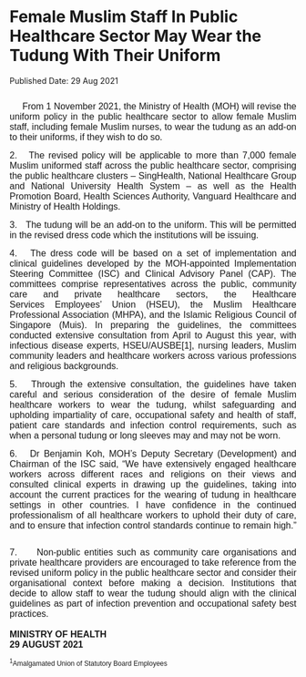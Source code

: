 <html>
    <meta http-equiv="Content-Type" content="text/html; charset=utf-8"/>
    <meta charset="utf-8"/>
    <title>Female Muslim Staff In Public Healthcare Sector May Wear the Tudung With Their Uniform</title>
    <body><h1>Female Muslim Staff In Public Healthcare Sector May Wear the Tudung With Their Uniform</h1>
    <p>Published Date: 29 Aug 2021</p> <div class="page" title="Page 1"><div class="layoutArea"><div class="column"><p style="text-align: justify;"><span style="font-size: 12pt; font-family: Arial;">&nbsp; &nbsp; &nbsp;From 1 November 2021, the Ministry of Health (MOH) will revise the uniform policy in the public healthcare sector to allow female Muslim staff, including female Muslim nurses, to wear the tudung as an add-on to their uniforms, if they wish to do so.</span></p><p style="text-align: justify;"><span style="font-family: Arial; font-size: 16px;">2. &nbsp; The revised policy will be applicable to more than 7,000 female Muslim uniformed staff across the public healthcare sector, comprising the public healthcare clusters&nbsp;</span><span style="font-family: Arial; font-size: 16px;">–&nbsp;</span><span style="font-family: Arial; font-size: 16px;">SingHealth, National Healthcare Group and National University Health System&nbsp;</span><span style="font-family: Arial; font-size: 16px;">–&nbsp;</span><span style="font-family: Arial; font-size: 16px;">as well as the Health Promotion Board, Health Sciences Authority, Vanguard Healthcare and Ministry of Health Holdings.</span></p><p style="text-align: justify;"><span style="font-family: Arial; font-size: 16px;">3. &nbsp; The tudung will be an add-on to the uniform. This will be permitted in the revised dress code which the institutions will be issuing.</span></p><p style="text-align: justify;"><span style="font-family: Arial; font-size: 16px;">4. &nbsp; The dress code will be based on a set of implementation and clinical guidelines developed by the MOH-appointed Implementation Steering Committee (ISC) and Clinical Advisory Panel (CAP). The committees comprise representatives across the public, community care and private healthcare sectors, the Healthcare Services&nbsp;</span><span style="font-family: Arial; font-size: 16px;">Employees’ Union (HSEU), the Muslim Healthcare Professional Association (MHPA),&nbsp;</span><span style="font-family: Arial; font-size: 16px;">and the Islamic Religious Council of Singapore (Muis). In preparing the guidelines, the committees conducted extensive consultation from April to August this year, with infectious disease experts, HSEU/AUSBE[1]</span><span style="font-family: Arial; font-size: 16px;">, nursing leaders, Muslim community leaders and healthcare workers across various professions and religious backgrounds.</span></p><p style="text-align: justify;"><span style="font-family: Arial; font-size: 16px;">5. &nbsp; Through the extensive consultation, the guidelines have taken careful and serious consideration of the desire of female Muslim healthcare workers to wear the tudung, whilst safeguarding and upholding impartiality of care, occupational safety and health of staff, patient care standards and infection control requirements, such as when a personal tudung or long sleeves may and may not be worn.</span></p><p style="text-align: justify;"><span style="font-family: Arial; font-size: 16px;">6. &nbsp; Dr Benjamin Koh,&nbsp;</span><span style="font-family: Arial; font-size: 16px;">MOH’s&nbsp;</span><span style="font-family: Arial; font-size: 16px;">Deputy Secretary (Development) and Chairman of&nbsp;</span><span style="font-family: Arial; font-size: 16px;">the ISC said, “We have extensively engaged healthcare workers across different races&nbsp;</span><span style="font-family: Arial; font-size: 16px;">and religions on their views and consulted clinical experts in drawing up the guidelines, taking into account the current practices for the wearing of tudung in healthcare settings in other countries. I have confidence in the continued professionalism of all&nbsp;</span><span style="font-family: Arial; font-size: 16px;">healthcare workers to uphold their duty of care, and to ensure that infection control&nbsp;</span><span style="font-family: Arial; font-size: 16px;">standards continue to remain high.”</span><span style="font-family: Arial; font-size: 16px;"><img src="blob:https://www-moh-gov-sg-admin.cwp.sg/3a582ae9-ab1e-4aa3-ab68-0522b4ed50dd" alt="page1image8783360" width="144.020000" height="0.719970"></span></p></div></div></div><div class="page" title="Page 2"><div class="layoutArea"><div class="column"><p style="text-align: justify;"><span style="font-family: Arial; font-size: 16px;">7. &nbsp; &nbsp; Non-public entities such as community care organisations and private healthcare providers are encouraged to take reference from the revised uniform policy in the public healthcare sector and consider their organisational context before making a decision. Institutions that decide to allow staff to wear the tudung should align with the clinical guidelines as part of infection prevention and occupational safety best practices.<br><br></span><span style="font-family: Arial; font-weight: 700; font-size: 16px;">MINISTRY OF HEALTH&nbsp;<br></span><span style="font-family: Arial; font-weight: 700; font-size: 16px;">29 AUGUST 2021</span></p><p><span style="font-family: Arial; font-size: 12px;"><sup>1</sup>Amalgamated Union of Statutory Board Employees</span><span style="font-size: 12pt; font-family: Arial; font-weight: 700;"><br><br></span></p></div></div></div></body>
</html>